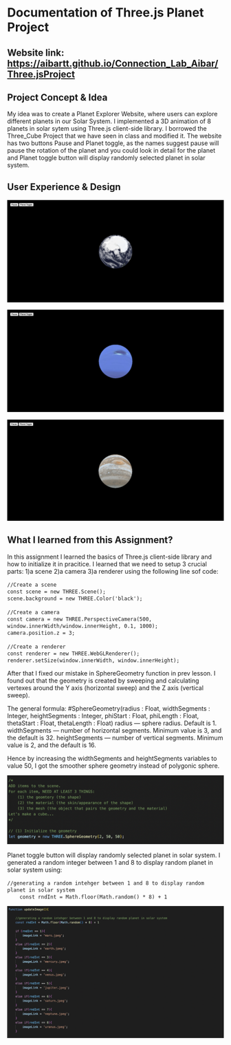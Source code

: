 
# Documentation of Three.js Planet Project

## Website link: https://aibartt.github.io/Connection_Lab_Aibar/Three.jsProject



## Project Concept & Idea
My idea was to create a Planet Explorer Website, where users can explore different planets in our Solar System. I implemented a 3D animation of 8 planets in solar sytem using Three.js client-side library. I borrowed the Three_Cube Project that we have seen in class and modified it. The website has two buttons Pause and Planet toggle, as the names suggest pause will pause the rotation of the planet and you could look in detail for the planet and Planet toggle button will display randomly selected planet in solar system.


## User Experience & Design

![](images/1.png)

![](images/2.png)
	
![](images/3.png)	
	


## What I learned from this Assignment?
In this assignment I learned the basics of Three.js client-side library and how to initialize it in pracitice.
I learned that we need to setup 3 crucial parts: 1)a scene 2)a camera 3)a renderer using the following line sof code: 
	
	//Create a scene
	const scene = new THREE.Scene();
	scene.background = new THREE.Color('black');

	//Create a camera
	const camera = new THREE.PerspectiveCamera(500, window.innerWidth/window.innerHeight, 0.1, 1000);
	camera.position.z = 3;

	//Create a renderer
	const renderer = new THREE.WebGLRenderer();
	renderer.setSize(window.innerWidth, window.innerHeight);
	
After that I fixed our mistake in SphereGeometry function in prev lesson. I found out that the geometry is created by sweeping and calculating vertexes around the Y axis (horizontal sweep) and the Z axis (vertical sweep). 

The general formula:
	#SphereGeometry(radius : Float, widthSegments : Integer, heightSegments : Integer, phiStart : Float, phiLength : Float, thetaStart : Float, thetaLength : Float)
	radius — sphere radius. Default is 1.
	widthSegments — number of horizontal segments. Minimum value is 3, and the default is 32.
	heightSegments — number of vertical segments. Minimum value is 2, and the default is 16.

Hence by increasing the widthSegments and heightSegments variables to value 50, I got the smoother sphere geometry instead of polygonic sphere.

   ![](images/4.png)
   

Planet toggle button will display randomly selected planet in solar system. I generated a random integer between 1 and 8 to display random planet in solar system using:
	
	//generating a random intehger between 1 and 8 to display random planet in solar system
        const rndInt = Math.floor(Math.random() * 8) + 1
	
	
   ![](images/5.png)


